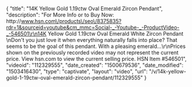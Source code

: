 {
    "title": "14K Yellow Gold 1.19ctw Oval Emerald    Zircon Pendant",
    "description": "For More Info or to Buy Now: http:\/\/www.hsn.com\/products\/seo\/8375835?rdr=1&sourceid=youtube&cm_mmc=Social-_-Youtube-_-ProductVideo-_-546501\r\n14K Yellow Gold 1.19ctw Oval Emerald   White Zircon Pendant \nDon't you just love it when everything naturally falls into place? That seems to be the goal of this pendant. With a pleasing emerald...\r\nPrices shown on the previously recorded video may not represent the current price.  View hsn.com to view the current selling price. HSN Item #546501",
    "videoid": "112329555",
    "date_created": "1500679536",
    "date_modified": "1503416430",
    "type": "captivate",
    "layout": "video",
    "url": "\/v\/14k-yellow-gold-1-19ctw-oval-emerald-zircon-pendant\/112329555"
}